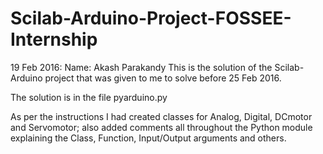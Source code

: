 # Scilab-Arduino-Project-FOSSEE-Internship

19 Feb 2016:
Name: Akash Parakandy
This is the solution of the Scilab-Arduino project that was given to me to solve before 25 Feb 2016.

The solution is in the file pyarduino.py

As per the instructions I had created classes for Analog, Digital, DCmotor and Servomotor; also added comments 
all throughout the Python module explaining the Class, Function, Input/Output arguments and others.


